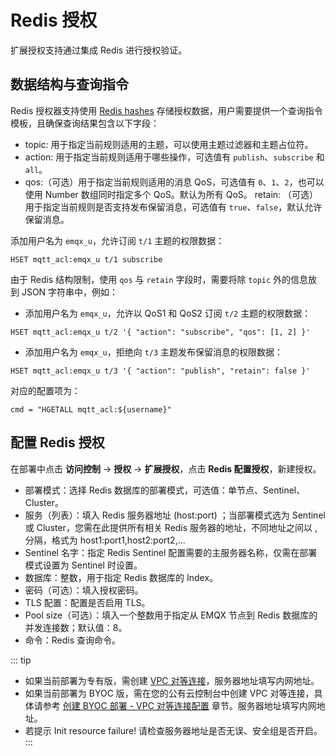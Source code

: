 # Redis 授权

扩展授权支持通过集成 Redis 进行授权验证。

## 数据结构与查询指令
Redis 授权器支持使用 [Redis hashes](https://redis.io/docs/manual/data-types/#hashes) 存储授权数据，用户需要提供一个查询指令模板，且确保查询结果包含以下字段：

- topic: 用于指定当前规则适用的主题，可以使用主题过滤器和主题占位符。
- action: 用于指定当前规则适用于哪些操作，可选值有 `publish`、`subscribe` 和 `all`。
- qos:（可选）用于指定当前规则适用的消息 QoS，可选值有 `0`、`1`、`2`，也可以使用 Number 数组同时指定多个 QoS。默认为所有 QoS。
retain: （可选）用于指定当前规则是否支持发布保留消息，可选值有 `true`、`false`，默认允许保留消息。

添加用户名为 `emqx_u`，允许订阅 `t/1` 主题的权限数据：
```
HSET mqtt_acl:emqx_u t/1 subscribe
```

由于 Redis 结构限制，使用 `qos` 与 `retain` 字段时，需要将除 `topic` 外的信息放到 JSON 字符串中，例如：

- 添加用户名为 `emqx_u`，允许以 QoS1 和 QoS2 订阅 `t/2` 主题的权限数据：
```
HSET mqtt_acl:emqx_u t/2 '{ "action": "subscribe", "qos": [1, 2] }'
```

- 添加用户名为 `emqx_u`，拒绝向 `t/3` 主题发布保留消息的权限数据：
```
HSET mqtt_acl:emqx_u t/3 '{ "action": "publish", "retain": false }'
```
对应的配置项为：
```
cmd = "HGETALL mqtt_acl:${username}"
```


## 配置 Redis 授权

在部署中点击 **访问控制** -> **授权** -> **扩展授权**，点击 **Redis 配置授权**，新建授权。

- 部署模式：选择 Redis 数据库的部署模式，可选值：单节点、Sentinel、Cluster。
- 服务（列表）：填入 Redis 服务器地址 (host:port) ；当部署模式选为 Sentinel 或 Cluster，您需在此提供所有相关 Redis 服务器的地址，不同地址之间以 , 分隔，格式为 host1:port1,host2:port2,...
- Sentinel 名字：指定 Redis Sentinel 配置需要的主服务器名称，仅需在部署模式设置为 Sentinel 时设置。
- 数据库：整数，用于指定 Redis 数据库的 Index。
- 密码（可选）：填入授权密码。
- TLS 配置：配置是否启用 TLS。
- Pool size（可选）：填入一个整数用于指定从 EMQX 节点到 Redis 数据库的并发连接数；默认值：8。
- 命令：Redis 查询命令。

::: tip
* 如果当前部署为专有版，需创建 [VPC 对等连接](../deployments/vpc_peering.md)，服务器地址填写内网地址。
* 如果当前部署为 BYOC 版，需在您的公有云控制台中创建 VPC 对等连接，具体请参考 [创建 BYOC 部署 - VPC 对等连接配置](../create/byoc.md#vpc-对等连接配置) 章节。服务器地址填写内网地址。
* 若提示 Init resource failure! 请检查服务器地址是否无误、安全组是否开启。
:::
